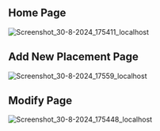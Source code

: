 ## Home Page
![Screenshot_30-8-2024_175411_localhost](https://github.com/user-attachments/assets/aa191bf1-2d21-4fad-bad8-dd1d53484ed5)

## Add New Placement Page
![Screenshot_30-8-2024_17559_localhost](https://github.com/user-attachments/assets/e3f07f3b-f086-4c4a-98bf-bb2da2b7ff7c)

## Modify Page
![Screenshot_30-8-2024_175448_localhost](https://github.com/user-attachments/assets/8e88e316-7e2c-4414-ae09-5f957b6ba18b)


